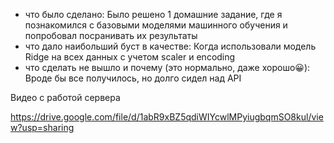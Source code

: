 * что было сделано:
Было решено 1 домашние задание, где я познакомился с базовыми моделями машинного обучения и попробовал посранивать их результаты 
* что дало наибольший буст в качестве:
Когда использовали модель Ridge на всех данных с учетом scaler и encoding 
* что сделать не вышло и почему (это нормально, даже хорошо😀):
Вроде бы все получилось, но долго сидел над API


Видео с работой сервера 

https://drive.google.com/file/d/1abR9xBZ5qdiWIYcwlMPyiugbqmSO8kul/view?usp=sharing